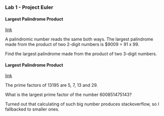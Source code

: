 ### Lab 1 - Project Euler

#### Largest Palindrome Product

[link](https://projecteuler.net/problem=4)
<p>A palindromic number reads the same both ways. The largest palindrome made from the product of two 2-digit numbers is $9009 = 91 x 99.</p>
<p>Find the largest palindrome made from the product of two 3-digit numbers.</p>


#### Largest Palindrome Product

[link](https://projecteuler.net/problem=3)
<p>The prime factors of 13195 are 5, 7, 13 and 29.</p>
<p>What is the largest prime factor of the number 600851475143?</p>


Turned out that calculating of such big number produces stackoverflow, so I fallbacked to smaller ones.
